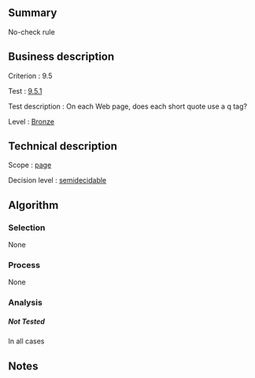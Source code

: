 ## Summary

No-check rule

## Business description

Criterion : 9.5

Test :
[9.5.1](http://www.accessiweb.org/index.php/accessiweb-22-english-version.html#test-9-5-1)

Test description : On each Web page, does each short quote use a q tag?

Level : [Bronze](/en/category/rules-design/accessiweb-11/level/bronze)

## Technical description

Scope : [page](/en/category/rules-design/accessiweb-11/scope/page)

Decision level :
[semidecidable](/en/category/rules-design/accessiweb-11/decision-level/semidecidable)

## Algorithm

### Selection

None

### Process

None

### Analysis

##### Not Tested

In all cases

## Notes


